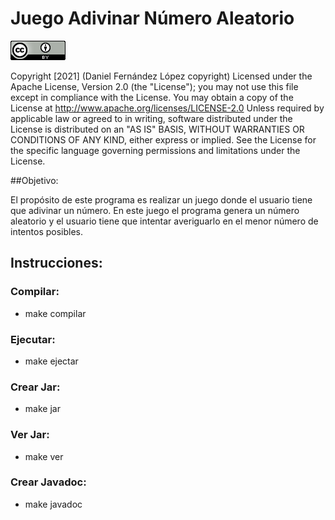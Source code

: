 # Juego Adivinar Número Aleatorio

![img.png](img.png)

Copyright [2021] (Daniel Fernández López copyright) Licensed under the Apache License, Version 2.0 (the "License"); you may not use this file except in compliance with the License. You may obtain a copy of the License at http://www.apache.org/licenses/LICENSE-2.0 Unless required by applicable law or agreed to in writing, software distributed under the License is distributed on an "AS IS" BASIS, WITHOUT WARRANTIES OR CONDITIONS OF ANY KIND, either express or implied. See the License for the specific language governing permissions and limitations under the License.

##Objetivo:

El propósito de este programa es realizar un juego donde el usuario tiene que adivinar un número. En este juego el programa genera un número aleatorio y el usuario tiene que intentar averiguarlo en el menor número de intentos posibles.

## Instrucciones:

### Compilar:
- make compilar
### Ejecutar:
- make ejectar
### Crear Jar:
- make jar
### Ver Jar:
- make ver
### Crear Javadoc:
- make javadoc